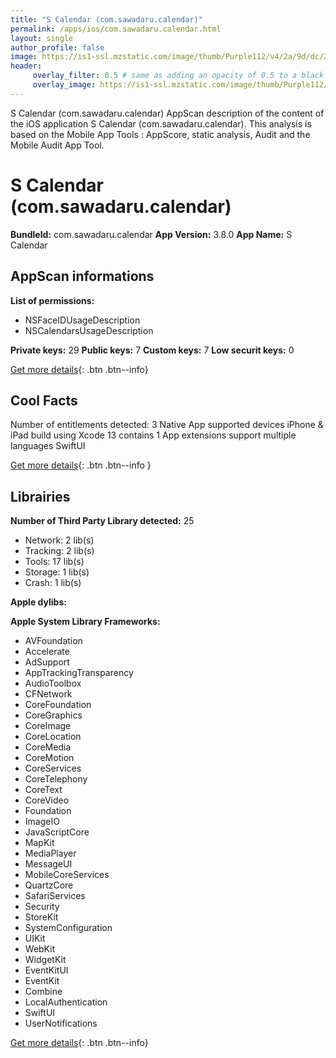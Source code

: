 ```yaml
---
title: "S Calendar (com.sawadaru.calendar)"
permalink: /apps/ios/com.sawadaru.calendar.html
layout: single
author_profile: false
image: https://is1-ssl.mzstatic.com/image/thumb/Purple112/v4/2a/9d/dc/2a9ddc8c-7831-b2b4-5d27-380ae2b3d34a/AppIcon-1x_U007emarketing-0-7-0-85-220.png/512x512bb.jpg
header: 
     overlay_filter: 0.5 # same as adding an opacity of 0.5 to a black background
     overlay_image: https://is1-ssl.mzstatic.com/image/thumb/Purple112/v4/2a/9d/dc/2a9ddc8c-7831-b2b4-5d27-380ae2b3d34a/AppIcon-1x_U007emarketing-0-7-0-85-220.png/512x512bb.jpg
---
```

S Calendar (com.sawadaru.calendar) AppScan description of the content of the iOS application S Calendar (com.sawadaru.calendar). This analysis is based on the Mobile App Tools : AppScore, static analysis, Audit and the Mobile Audit App Tool.

# S Calendar (com.sawadaru.calendar)

**BundleId:** com.sawadaru.calendar
**App Version:** 3.8.0
**App Name:** S Calendar


## AppScan informations 

**List of permissions:** 
- NSFaceIDUsageDescription
- NSCalendarsUsageDescription
  
  
**Private keys:** 29
**Public keys:** 7
**Custom keys:** 7
**Low securit keys:** 0
  
[Get more details](/pricing.html){: .btn .btn--info}

## Cool Facts

Number of entitlements detected: 3
Native App
supported devices iPhone & iPad
build using Xcode 13
contains 1 App extensions
support multiple languages
SwiftUI
  
[Get more details](/pricing.html){: .btn .btn--info }

## Librairies 
**Number of Third Party Library detected:** 25
- Network: 2 lib(s)
- Tracking: 2 lib(s)
- Tools: 17 lib(s)
- Storage: 1 lib(s)
- Crash: 1 lib(s)


**Apple dylibs:**


**Apple System Library Frameworks:**
- AVFoundation
- Accelerate
- AdSupport
- AppTrackingTransparency
- AudioToolbox
- CFNetwork
- CoreFoundation
- CoreGraphics
- CoreImage
- CoreLocation
- CoreMedia
- CoreMotion
- CoreServices
- CoreTelephony
- CoreText
- CoreVideo
- Foundation
- ImageIO
- JavaScriptCore
- MapKit
- MediaPlayer
- MessageUI
- MobileCoreServices
- QuartzCore
- SafariServices
- Security
- StoreKit
- SystemConfiguration
- UIKit
- WebKit
- WidgetKit
- EventKitUI
- EventKit
- Combine
- LocalAuthentication
- SwiftUI
- UserNotifications


  
[Get more details](/pricing.html){: .btn .btn--info}

